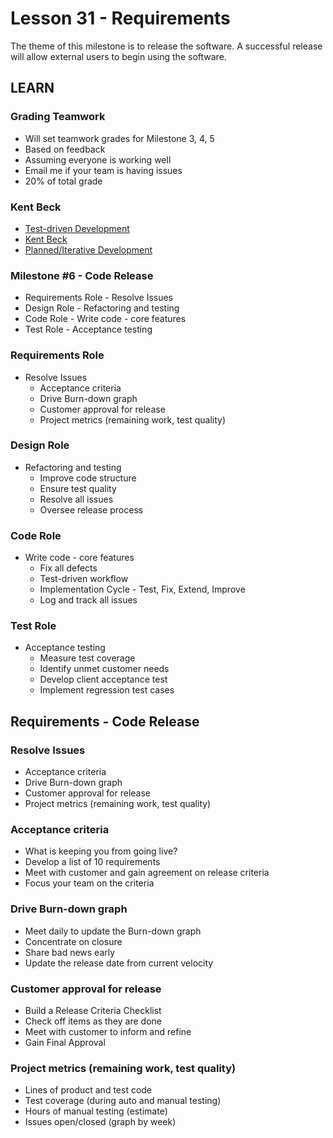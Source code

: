 # Lesson 31 - Requirements

The theme of this milestone is to release the software.
A successful release will allow external users to begin using the software.


## LEARN

### Grading Teamwork
* Will set teamwork grades for Milestone 3, 4, 5
* Based on feedback
* Assuming everyone is working well
* Email me if your team is having issues
* 20% of total grade


### Kent Beck
* [Test-driven Development](https://en.wikipedia.org/wiki/Test-driven_development)
* [Kent Beck](https://en.wikipedia.org/wiki/Kent_Beck)
* [Planned/Iterative Development](https://www.youtube.com/watch?v=YX2XR73LnRY&index=124&list=LLBLmVJjg3C9PEcEsC8zHgMQ)


### Milestone #6 - Code Release
* Requirements Role - Resolve Issues
* Design Role - Refactoring and testing
* Code Role - Write code - core features
* Test Role - Acceptance testing
        

###  Requirements Role
* Resolve Issues
    * Acceptance criteria
    * Drive Burn-down graph
    * Customer approval for release
    * Project metrics (remaining work, test quality)


###  Design Role
* Refactoring and testing
    * Improve code structure
    * Ensure test quality 
    * Resolve all issues
    * Oversee release process


### Code Role
* Write code - core features
    * Fix all defects
    * Test-driven workflow
    * Implementation Cycle - Test, Fix, Extend, Improve 
    * Log and track all issues


### Test Role
* Acceptance testing
    * Measure test coverage
    * Identify unmet customer needs
    * Develop client acceptance test 
    * Implement regression test cases



## Requirements - Code Release

### Resolve Issues
* Acceptance criteria
* Drive Burn-down graph
* Customer approval for release
* Project metrics (remaining work, test quality)


### Acceptance criteria
* What is keeping you from going live?
* Develop a list of 10 requirements
* Meet with customer and gain agreement on release criteria
* Focus your team on the criteria


### Drive Burn-down graph
* Meet daily to update the Burn-down graph
* Concentrate on closure
* Share bad news early
* Update the release date from current velocity


### Customer approval for release
* Build a Release Criteria Checklist
* Check off items as they are done
* Meet with customer to inform and refine
* Gain Final Approval 


### Project metrics (remaining work, test quality)
* Lines of product and test code
* Test coverage (during auto and manual testing)
* Hours of manual testing (estimate)
* Issues open/closed (graph by week)

